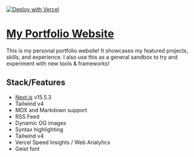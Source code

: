 
[![Deploy with Vercel](https://vercel.com/button)](https://vercel.com/new?utm_medium=default-template&filter=next.js&utm_source=create-next-app&utm_campaign=create-next-app-readme)

# [My Portfolio Website](https://cdemzy.dev/)

This is my personal portfolio website! It showcases my featured projects, skills, and experience. I also use this as a general sandbox to try and experiment with new tools & frameworks!

## Stack/Features

- [Next.js](nextjs.org) v15.5.3
- Tailwind v4
- MDX and Markdown support
- RSS Feed
- Dynamic OG images
- Syntax highlighting
- Tailwind v4
- Vercel Speed Insights / Web Analytics
- Geist font